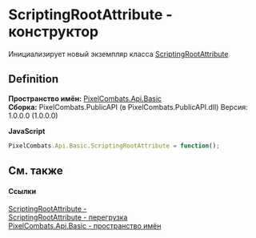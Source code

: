 # ScriptingRootAttribute - конструктор


Инициализирует новый экземпляр класса <a href="f8e6a0d0-3de4-9870-b92c-d9d3a66f1c58">ScriptingRootAttribute</a>



## Definition
**Пространство имён:** <a href="ecd6f0f4-1f0e-84e2-1224-e842f2113db7">PixelCombats.Api.Basic</a>  
**Сборка:** PixelCombats.PublicAPI (в PixelCombats.PublicAPI.dll) Версия: 1.0.0.0 (1.0.0.0)

**JavaScript**
``` JavaScript
PixelCombats.Api.Basic.ScriptingRootAttribute = function();
```



## См. также


#### Ссылки
<a href="f8e6a0d0-3de4-9870-b92c-d9d3a66f1c58">ScriptingRootAttribute - </a>  
<a href="5d828dd8-a6f9-6ad2-798d-59bba950bf5d">ScriptingRootAttribute - перегрузка</a>  
<a href="ecd6f0f4-1f0e-84e2-1224-e842f2113db7">PixelCombats.Api.Basic - пространство имён</a>  
